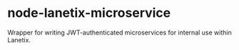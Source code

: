 node-lanetix-microservice
=========================

Wrapper for writing JWT-authenticated microservices for internal use within Lanetix.
